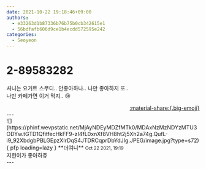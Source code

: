 ```yaml
---
date: 2021-10-22 19:18:46+09:00
authors:
  - e33263d1b87336b76b75b0cb342615e1
  - 56bdfafb606d9ce1b4ecdd572595e242
categories:
  - Seoyeon
---
```


# 2-89583282

<div class="post-container" markdown="1">
<div class="content-container md-sidebar__scrollwrap" markdown="1">

셔니는 요거트 스무디.. 안좋아하나.. 나만 좋아하지 또..<br>나만 카페가면 이거 먹지.. 😢

</div>
</div>

<div style="text-align: right;" markdown="1">
<a href="https://weverse.io/fromis9/fanpost/2-89583282" style="text-align: right;">:material-share:{.big-emoji}</a>
</div>
---

<div class="comments-container md-sidebar__scrollwrap" markdown="1">
<div class="comment" markdown="1">
<div class='id-container' markdown="1">
![](https://phinf.wevpstatic.net/MjAyNDEyMDZfMTk0/MDAxNzMzNDYzMTU3ODYw.tGTD1QfitfecHkFF9-zI4fL0xnXf8VH8ht2j5Xh2a74g.QufL-i9_92XbdgbPBLGEpzXIrDqS4JTDRCqprDbYdJIg.JPEG/image.jpg?type=s72){ pfp loading=lazy }
**<span class="artist">더여니</span>** <small>Oct 22 2021, 19:19</small><br>
</div>
<div class='comment-body' markdown="1">
지헌이가 좋아하쥬
</div>
</div>
</div>
---
